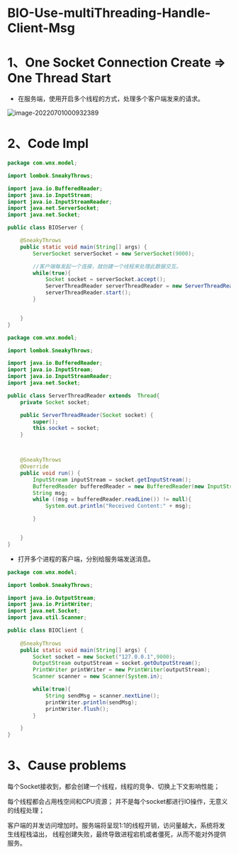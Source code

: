 # BIO-Use-multiThreading-Handle-Client-Msg

# 1、One Socket Connection Create => One Thread Start

- 在服务端，使用开启多个线程的方式，处理多个客户端发来的请求。

![image-20220701000932389](C:/Users/wangnaixing/AppData/Roaming/Typora/typora-user-images/image-20220701000932389.png)

# 2、Code Impl

```java
package com.wnx.model;

import lombok.SneakyThrows;

import java.io.BufferedReader;
import java.io.InputStream;
import java.io.InputStreamReader;
import java.net.ServerSocket;
import java.net.Socket;

public class BIOServer {

    @SneakyThrows
    public static void main(String[] args) {
        ServerSocket serverSocket = new ServerSocket(9000);

        //客户端每发起一个连接，就创建一个线程来处理此数据交互。
        while(true){
            Socket socket = serverSocket.accept();
            ServerThreadReader serverThreadReader = new ServerThreadReader(socket);
            serverThreadReader.start();
        }


    }
}

```

```java
package com.wnx.model;

import lombok.SneakyThrows;

import java.io.BufferedReader;
import java.io.InputStream;
import java.io.InputStreamReader;
import java.net.Socket;

public class ServerThreadReader extends  Thread{
    private Socket socket;

    public ServerThreadReader(Socket socket) {
        super();
        this.socket = socket;
    }



    @SneakyThrows
    @Override
    public void run() {
        InputStream inputStream = socket.getInputStream();
        BufferedReader bufferedReader = new BufferedReader(new InputStreamReader(inputStream));
        String msg;
        while ((msg = bufferedReader.readLine()) != null){
            System.out.println("Received Content:" + msg);

        }


    }
}
```

- 打开多个进程的客户端，分别给服务端发送消息。

```java
package com.wnx.model;

import lombok.SneakyThrows;

import java.io.OutputStream;
import java.io.PrintWriter;
import java.net.Socket;
import java.util.Scanner;

public class BIOClient {
    
    @SneakyThrows
    public static void main(String[] args) {
        Socket socket = new Socket("127.0.0.1",9000);
        OutputStream outputStream = socket.getOutputStream();
        PrintWriter printWriter = new PrintWriter(outputStream);
        Scanner scanner = new Scanner(System.in);

        while(true){
            String sendMsg = scanner.nextLine();
            printWriter.println(sendMsg);
            printWriter.flush();
        }

    }
}

```

# 3、Cause problems

 每个Socket接收到，都会创建一个线程，线程的竞争、切换上下文影响性能；



 每个线程都会占用栈空间和CPU资源； 并不是每个socket都进行lO操作，无意义的线程处理； 



客户端的并发访问增加时。服务端将呈现1:1的线程开销，访问量越大，系统将发生线程栈溢出， 线程创建失败，最终导致进程宕机或者僵死，从而不能对外提供服务。  